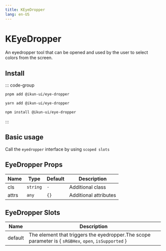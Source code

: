 ```yaml
---
title: KEyeDropper
lang: en-US
---
```


# KEyeDropper

An eyedropper tool that can be opened and used by the user to select colors from the screen.

## Install

::: code-group

```bash [pnpm]
pnpm add @ikun-ui/eye-dropper
```

```bash [yarn]
yarn add @ikun-ui/eye-dropper
```

```bash [npm]
npm install @ikun-ui/eye-dropper
```

:::

## Basic usage

Call the `eyedropper` interface by using `scoped slots`

<demo src="../../../../example/eye-dropper/basic.svelte" github="EyeDropper"></demo>

## EyeDropper Props

| Name  | Type     | Default | Description           |
| ----- | -------- | ------- | --------------------- |
| cls   | `string` | `-`     | Additional class      |
| attrs | `any`    | `{}`    | Additional attributes |

## EyeDropper Slots

| Name    | Description                                                                                          |
| ------- | ---------------------------------------------------------------------------------------------------- |
| default | The element that triggers the eyedropper.The scope parameter is { `sRGBHex`, `open`, `isSupported` } |
